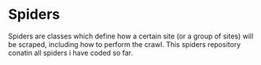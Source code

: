 # Spiders

Spiders are classes which define how a certain site (or a group of sites) will be scraped, including how to perform the crawl. This spiders repository conatin all spiders i have coded so far.

